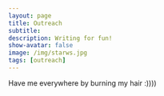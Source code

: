 ```yaml
---
layout: page
title: Outreach 
subtitle: 
description: Writing for fun!
show-avatar: false
image: /img/starws.jpg
tags: [outreach]
---
```

Have me everywhere by burning my hair :))))



<embed src="../music/aot.mp3" loop="true" autostart="true" width="2"
         height="0">
